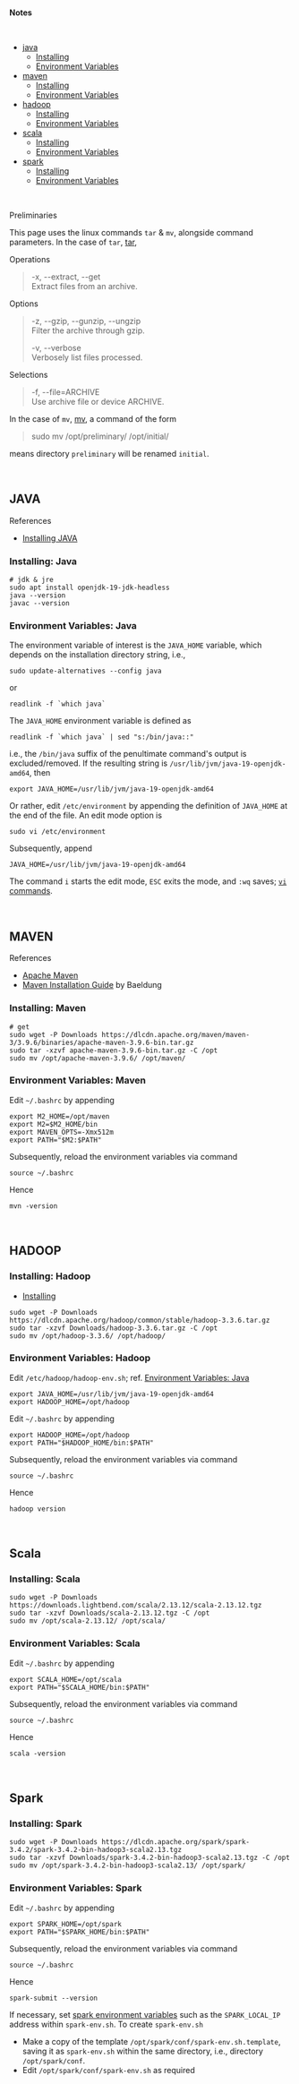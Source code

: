 <br>

**Notes**

<br>

* [java](#java)
  * [Installing](#installing-java)
  * [Environment Variables](#environment-variables-java)
* [maven](#maven)
  * [Installing](#installing-maven)
  * [Environment Variables](#environment-variables-maven)
* [hadoop](#hadoop)
  * [Installing](#installing-hadoop)
  * [Environment Variables](#environment-variables-hadoop)
* [scala](#scala)
  * [Installing](#installing-scala)
  * [Environment Variables](#environment-variables-scala)
* [spark](#spark)
  * [Installing](#installing-spark)
  * [Environment Variables](#environment-variables-spark)


<br>

Preliminaries

This page uses the linux commands `tar` & `mv`, alongside command parameters.  In the case of `tar`, [tar](https://www.man7.org/linux/man-pages/man1/tar.1.html),

Operations
> -x, --extract, --get <br>
> Extract files from an archive.

Options
> -z, --gzip, --gunzip, --ungzip <br>
> Filter the archive through gzip.
>
> -v, --verbose <br>
> Verbosely list files processed.

Selections
> -f, --file=ARCHIVE <br>
> Use archive file or device ARCHIVE.

In the case of `mv`, [mv](https://linux.die.net/man/1/mv), a command of the form

> sudo mv /opt/preliminary/ /opt/initial/

means directory `preliminary` will be renamed `initial`.


<br>


## JAVA

References
* [Installing JAVA](https://www.digitalocean.com/community/tutorials/how-to-install-java-with-apt-on-ubuntu-22-04)

### Installing: Java

```shell
# jdk & jre
sudo apt install openjdk-19-jdk-headless
java --version
javac --version
```

### Environment Variables: Java

The environment variable of interest is the `JAVA_HOME` variable, which depends on the installation directory string, i.e.,

```shell
sudo update-alternatives --config java
```
or 

```shell
readlink -f `which java`
```

The `JAVA_HOME` environment variable is defined as

```shell
readlink -f `which java` | sed "s:/bin/java::"
```

i.e., the `/bin/java` suffix of the penultimate command's output is excluded/removed. If the resulting string is `/usr/lib/jvm/java-19-openjdk-amd64`, then

```shell
export JAVA_HOME=/usr/lib/jvm/java-19-openjdk-amd64
```

Or rather, edit `/etc/environment` by appending the definition of `JAVA_HOME` at the end of the file.  An edit mode option is

```shell
sudo vi /etc/environment
```

Subsequently, append

```shell
JAVA_HOME=/usr/lib/jvm/java-19-openjdk-amd64
```

The command `i` starts the edit mode, `ESC` exits the mode, and `:wq` saves; [`vi` commands](https://www.cs.colostate.edu/helpdocs/vi.html).


<br>


## MAVEN

References
* [Apache Maven](https://maven.apache.org/index.html)
* [Maven Installation Guide](https://www.baeldung.com/install-maven-on-windows-linux-mac) by Baeldung

### Installing: Maven

```shell
# get
sudo wget -P Downloads https://dlcdn.apache.org/maven/maven-3/3.9.6/binaries/apache-maven-3.9.6-bin.tar.gz
sudo tar -xzvf apache-maven-3.9.6-bin.tar.gz -C /opt
sudo mv /opt/apache-maven-3.9.6/ /opt/maven/
```

### Environment Variables: Maven

Edit `~/.bashrc` by appending

```shell
export M2_HOME=/opt/maven 
export M2=$M2_HOME/bin 
export MAVEN_OPTS=-Xmx512m 
export PATH="$M2:$PATH"
```

Subsequently, reload the environment variables via command

```shell
source ~/.bashrc
```

Hence

```shell
mvn -version
```


<br>


## HADOOP

### Installing: Hadoop

* [Installing](https://hadoop.apache.org/docs/stable/hadoop-project-dist/hadoop-common/SingleCluster.html#Installing_Software)

```shell
sudo wget -P Downloads https://dlcdn.apache.org/hadoop/common/stable/hadoop-3.3.6.tar.gz
sudo tar -xzvf Downloads/hadoop-3.3.6.tar.gz -C /opt
sudo mv /opt/hadoop-3.3.6/ /opt/hadoop/
```

### Environment Variables: Hadoop

Edit `/etc/hadoop/hadoop-env.sh`; ref. [Environment Variables: Java](#environment-variables-java)

```shell
export JAVA_HOME=/usr/lib/jvm/java-19-openjdk-amd64
export HADOOP_HOME=/opt/hadoop
```

Edit `~/.bashrc` by appending

```shell
export HADOOP_HOME=/opt/hadoop 
export PATH="$HADOOP_HOME/bin:$PATH"
```

Subsequently, reload the environment variables via command

```shell
source ~/.bashrc
```

Hence

```shell
hadoop version
```


<br>


## Scala

### Installing: Scala

```shell
sudo wget -P Downloads https://downloads.lightbend.com/scala/2.13.12/scala-2.13.12.tgz
sudo tar -xzvf Downloads/scala-2.13.12.tgz -C /opt
sudo mv /opt/scala-2.13.12/ /opt/scala/
```

### Environment Variables: Scala

Edit `~/.bashrc` by appending

```shell
export SCALA_HOME=/opt/scala 
export PATH="$SCALA_HOME/bin:$PATH"
```

Subsequently, reload the environment variables via command

```shell
source ~/.bashrc
```

Hence

```shell
scala -version
```


<br>


## Spark

### Installing: Spark

```shell
sudo wget -P Downloads https://dlcdn.apache.org/spark/spark-3.4.2/spark-3.4.2-bin-hadoop3-scala2.13.tgz
sudo tar -xzvf Downloads/spark-3.4.2-bin-hadoop3-scala2.13.tgz -C /opt
sudo mv /opt/spark-3.4.2-bin-hadoop3-scala2.13/ /opt/spark/
```

### Environment Variables: Spark

Edit `~/.bashrc` by appending

```shell
export SPARK_HOME=/opt/spark
export PATH="$SPARK_HOME/bin:$PATH"
```

Subsequently, reload the environment variables via command

```shell
source ~/.bashrc
```

Hence

```shell
spark-submit --version
```

If necessary, set [spark environment variables](https://spark.apache.org/docs/3.4.2/configuration.html#environment-variables) such as the `SPARK_LOCAL_IP` address within `spark-env.sh`.  To create `spark-env.sh`

* Make a copy of the template `/opt/spark/conf/spark-env.sh.template`, saving it as `spark-env.sh` within the same directory, i.e., directory `/opt/spark/conf`.
* Edit `/opt/spark/conf/spark-env.sh` as required


<br>
<br>

<br>
<br>

<br>
<br>

<br>
<br>